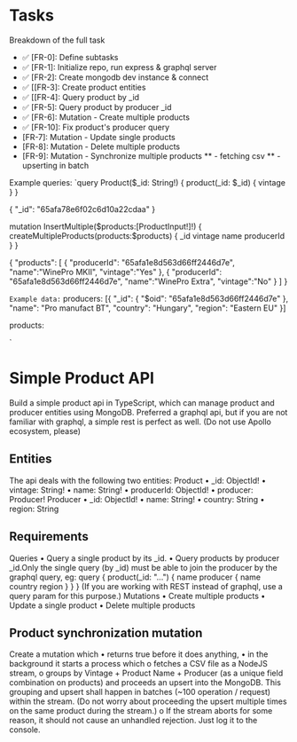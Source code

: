 # Tasks
Breakdown of the full task

* ✅ [FR-0]: Define subtasks
* ✅ [FR-1]: Initialize repo, run express & graphql server
* ✅ [FR-2]: Create mongodb dev instance & connect
* ✅ [[FR-3]: Create product entities
* ✅ [[FR-4]: Query product by _id
* ✅ [FR-5]: Query product by producer _id
* ✅ [FR-6]: Mutation - Create multiple products
* ✅ [FR-10]: Fix product's producer query
* [FR-7]: Mutation - Update single products
* [FR-8]: Mutation - Delete multiple products
* [FR-9]: Mutation - Synchronize multiple products
** - fetching csv
** - upserting in batch


Example queries:
`query Product($_id: String!) {
  product(_id: $_id) {
    vintage
  }
}

{
    "_id": "65afa78e6f02c6d10a22cdaa"
}

mutation InsertMultiple($products:[ProductInput!]!) {
  createMultipleProducts(products:$products) {
    _id
		vintage
    name
		producerId
  }
}

{
	"products": [
    {
      "producerId": "65afa1e8d563d66ff2446d7e",
      "name":"WinePro MKII",
      "vintage":"Yes"
    },
    {
      "producerId": "65afa1e8d563d66ff2446d7e",
      "name":"WinePro Extra",
      "vintage":"No"
    }
  ]
}

`
Example data:
`
producers:
[{
  "_id": {
    "$oid": "65afa1e8d563d66ff2446d7e"
  },
  "name": "Pro manufact BT",
  "country": "Hungary",
  "region": "Eastern EU"
}]

products:

`




# Simple Product API 

Build a simple product api in TypeScript, which can manage product and producer entities using
MongoDB.
Preferred a graphql api, but if you are not familiar with graphql, a simple rest is perfect as well.
(Do not use Apollo ecosystem, please)
## Entities
The api deals with the following two entities:
Product
• _id: ObjectId!
• vintage: String!
• name: String!
• producerId: ObjectId!
• producer: Producer!
Producer
• _id: ObjectId!
• name: String!
• country: String
• region: String

## Requirements
Queries
• Query a single product by its _id.
• Query products by producer _id.Only the single query (by _id) must be able to join the
producer by the graphql query, eg:
query {
product(_id: "...") {
name
producer {
name
country
region
}
}
}
(If you are working with REST instead of graphql, use a query param for this purpose.)
Mutations
• Create multiple products
• Update a single product
• Delete multiple products
## Product synchronization mutation
Create a mutation which
• returns true before it does anything,
• in the background it starts a process which
o fetches a CSV file as a NodeJS stream,
o groups by Vintage + Product Name + Producer (as a unique field
combination on products) and proceeds an upsert into the MongoDB. This
grouping and upsert shall happen in batches (~100 operation / request) within
the stream. (Do not worry about proceeding the upsert multiple times on the
same product during the stream.)
o If the stream aborts for some reason, it should not cause an unhandled rejection.
Just log it to the console.